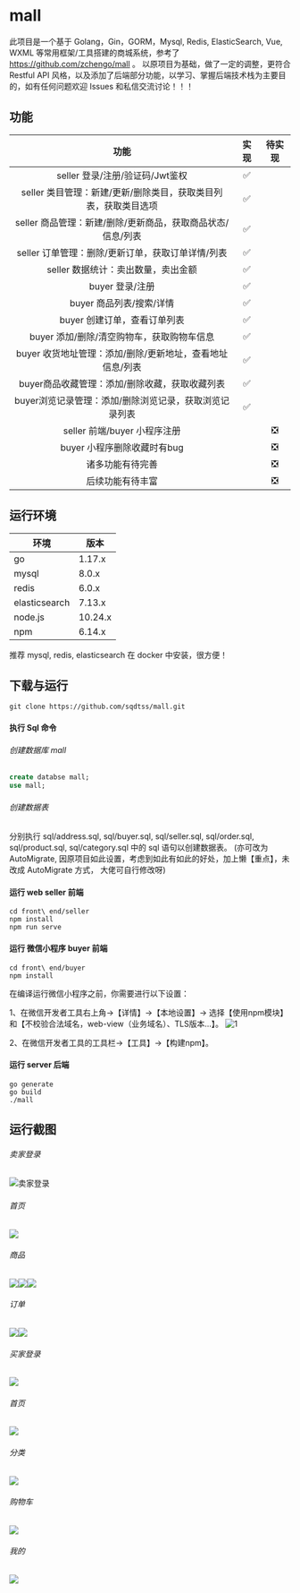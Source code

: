 # mall
此项目是一个基于 Golang，Gin，GORM，Mysql, Redis, ElasticSearch, Vue, WXML 等常用框架/工具搭建的商城系统，参考了 https://github.com/zchengo/mall 。
以原项目为基础，做了一定的调整，更符合 Restful API 风格，以及添加了后端部分功能，以学习、掌握后端技术栈为主要目的，如有任何问题欢迎 Issues 和私信交流讨论！！！

## 功能
|                             功能                             | 实现 | 待实现 |
| :----------------------------------------------------------: | :--: | :----: |
|               seller 登录/注册/验证码/Jwt鉴权                |  ✅   |        |
| seller 类目管理：新建/更新/删除类目，获取类目列表，获取类目选项 |  ✅   |        |
| seller 商品管理：新建/删除/更新商品，获取商品状态/信息/列表  |  ✅   |        |
|      seller 订单管理：删除/更新订单，获取订单详情/列表       |  ✅   |        |
|             seller 数据统计：卖出数量，卖出金额              |  ✅   |        |
|                       buyer 登录/注册                        |  ✅   |        |
|                   buyer 商品列表/搜索/详情                   |  ✅   |        |
|                 buyer 创建订单，查看订单列表                 |  ✅   |        |
|          buyer 添加/删除/清空购物车，获取购物车信息          |  ✅   |        |
|  buyer 收货地址管理：添加/删除/更新地址，查看地址信息/列表   |  ✅   |        |
|        buyer商品收藏管理：添加/删除收藏，获取收藏列表        |  ✅   |        |
|    buyer浏览记录管理：添加/删除浏览记录，获取浏览记录列表    |  ✅   |        |
|                 seller 前端/buyer 小程序注册                 |      |   ❎    |
|                 buyer 小程序删除收藏时有bug                  |      |   ❎    |
|                       诸多功能有待完善                       |      |   ❎    |
|                       后续功能有待丰富                       |      |   ❎    |





## 运行环境
|环境|版本|
|--|--|
|go|1.17.x|
|mysql|8.0.x|
|redis|6.0.x|
|elasticsearch|7.13.x|
|node.js|10.24.x|
|npm|6.14.x|

推荐 mysql, redis, elasticsearch 在 docker 中安装，很方便！

## 下载与运行
```shell
git clone https://github.com/sqdtss/mall.git
```
#### 执行 Sql 命令
###### 创建数据库 mall
```SQL
create databse mall;
use mall;
```
###### 创建数据表
分别执行 sql/address.sql, sql/buyer.sql, sql/seller.sql, sql/order.sql, sql/product.sql, sql/category.sql 中的 sql 语句以创建数据表。
(亦可改为 AutoMigrate, 因原项目如此设置，考虑到如此有如此的好处，加上懒【重点】，未改成 AutoMigrate 方式， 大佬可自行修改呀)
#### 运行 web seller 前端
```shell
cd front\ end/seller
npm install
npm run serve
```

#### 运行 微信小程序 buyer 前端
```shell
cd front\ end/buyer
npm install
```
在编译运行微信小程序之前，你需要进行以下设置：

1、在微信开发者工具右上角->【详情】->【本地设置】-> 选择【使用npm模块】和【不校验合法域名，web-view（业务域名）、TLS版本...】。
![1](readme/wx_setting.png)

2、在微信开发者工具的工具栏->【工具】->【构建npm】。

#### 运行 server 后端
```shell
go generate
go build
./mall
```

## 运行截图
###### 卖家登录
![卖家登录](readme/seller_login.png)
###### 首页
![](readme/seller_index.png)
###### 商品
![](readme/product_list.png)![](readme/product_add.png)![](readme/seller_category.png)
###### 订单
![](readme/order_list.png)![](readme/order_set.png)
###### 买家登录
![](readme/buyer_login.png)
###### 首页
![](readme/buyer_index.png)
###### 分类
![](readme/buyer_category.png)
###### 购物车
![](readme/buyer_category.png)
###### 我的
![](readme/buyer_mine.png)